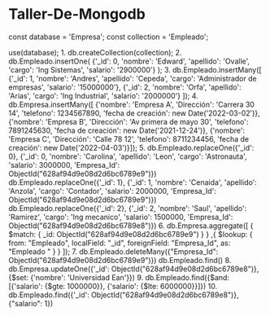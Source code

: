 # Taller-De-Mongodb

const database = 'Empresa';
const collection = 'Empleado';

use(database);
1.
db.createCollection(collection);
2.
db.Empleado.insertOne(
	{'_id': 0, 'nombre': 'Edward', 'apellido': 'Ovalle', 'cargo': 'Ing Sistemas', 'salario': '2900000'}
	);
3.
db.Empleado.insertMany([
	{'_id': 1, 'nombre': 'Andres', 'apellido': 'Cepeda', 'cargo': 'Administrador de empresas', 'salario': '15000000'}, 
      {'_id': 2, 'nombre': 'Orfa', 'apellido': 'Arias', 'cargo': 'Ing Industrial', 'salario': '2000000'}
	]);
4.
db.Empresa.insertMany([
	{'nombre': 'Empresa A', 'Dirección': 'Carrera 30 14', 'telefono': 1234567890, 'fecha de creación': new Date('2022-03-02')},
      {'nombre': 'Empresa B', 'Dirección': 'Av primera de mayo 30', 'telefono': 7891245630, 'fecha de creación': new Date('2021-12-24')},
      {'nombre': 'Empresa C', 'Dirección': 'Calle 78 12', 'telefono': 8711234456, 'fecha de creación': new Date('2022-04-03')}]);
5.
db.Empleado.replaceOne({'_id': 0}, {'_id': 0, 'nombre': 'Carolina', 'apellido': 'Leon', 'cargo': 'Astronauta', 'salario': 3000000, 'Empresa_Id': ObjectId("628af94d9e08d2d6bc6789e9")})
db.Empleado.replaceOne({'_id': 1}, {'_id': 1, 'nombre': 'Cenaida', 'apellido': 'Anzola', 'cargo': 'Contador', 'salario': 2000000, 'Empresa_Id': ObjectId("628af94d9e08d2d6bc6789e9")})
db.Empleado.replaceOne({'_id': 2}, {'_id': 2, 'nombre': 'Saul', 'apellido': 'Ramirez', 'cargo': 'Ing mecanico', 'salario': 1500000, 'Empresa_Id': ObjectId("628af94d9e08d2d6bc6789e8")})
6.
db.Empresa.aggregate([
    {
        $match: {
            _id: ObjectId("628af94d9e08d2d6bc6789e9")
            }
    }
    ,{
        $lookup: {
            from: "Empleado",
            localField: "_id",
            foreignField: "Empresa_Id",
            as: "Empleado "
            }
    }
]);
7.
db.Empleado.deleteMany({"Empresa_Id": ObjectId("628af94d9e08d2d6bc6789e9")})
db.Empleado.find()
8.
db.Empresa.updateOne({'_id': ObjectId("628af94d9e08d2d6bc6789e8")}, {$set: {'nombre': 'Universidad Ean'}})
9.
db.Empleado.find({$and: [{'salario': {$gte: 1000000}}, {'salario': {$lte: 6000000}}]})
10.
db.Empleado.find({'_id': ObjectId("628af94d9e08d2d6bc6789e8")}, {"salario": 1})
